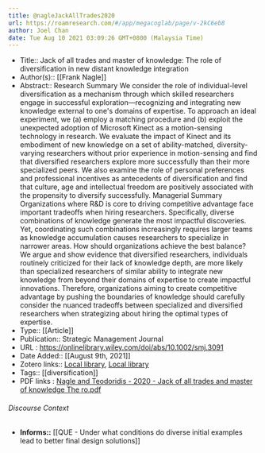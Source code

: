 ```yaml
---
title: @nagleJackAllTrades2020
url: https://roamresearch.com/#/app/megacoglab/page/v-2kC6eb8
author: Joel Chan
date: Tue Aug 10 2021 03:09:26 GMT+0800 (Malaysia Time)
---
```


- Title:: Jack of all trades and master of knowledge: The role of diversification in new distant knowledge integration
- Author(s):: [[Frank Nagle]]
- Abstract:: Research Summary We consider the role of individual-level diversification as a mechanism through which skilled researchers engage in successful exploration—recognizing and integrating new knowledge external to one's domains of expertise. To approach an ideal experiment, we (a) employ a matching procedure and (b) exploit the unexpected adoption of Microsoft Kinect as a motion-sensing technology in research. We evaluate the impact of Kinect and its embodiment of new knowledge on a set of ability-matched, diversity-varying researchers without prior experience in motion-sensing and find that diversified researchers explore more successfully than their more specialized peers. We also examine the role of personal preferences and professional incentives as antecedents of diversification and find that culture, age and intellectual freedom are positively associated with the propensity to diversify successfully. Managerial Summary Organizations where R&D is core to driving competitive advantage face important tradeoffs when hiring researchers. Specifically, diverse combinations of knowledge generate the most impactful discoveries. Yet, coordinating such combinations increasingly requires larger teams as knowledge accumulation causes researchers to specialize in narrower areas. How should organizations achieve the best balance? We argue and show evidence that diversified researchers, individuals routinely criticized for their lack of knowledge depth, are more likely than specialized researchers of similar ability to integrate new knowledge from beyond their domains of expertise to create impactful innovations. Therefore, organizations aiming to create competitive advantage by pushing the boundaries of knowledge should carefully consider the nuanced tradeoffs between specialized and diversified researchers when strategizing about hiring the optimal types of expertise.
- Type:: [[Article]]
- Publication:: Strategic Management Journal
- URL : https://onlinelibrary.wiley.com/doi/abs/10.1002/smj.3091
- Date Added:: [[August 9th, 2021]]
- Zotero links:: [Local library](zotero://select/groups/2451508/items/GXM37ZNA), [Local library](https://www.zotero.org/groups/2451508/items/GXM37ZNA)
- Tags:: [[diversification]]
- PDF links : [Nagle and Teodoridis - 2020 - Jack of all trades and master of knowledge The ro.pdf](zotero://open-pdf/groups/2451508/items/INMRK5LQ)

###### Discourse Context

- **Informs::** [[QUE - Under what conditions do diverse initial examples lead to better final design solutions]]
